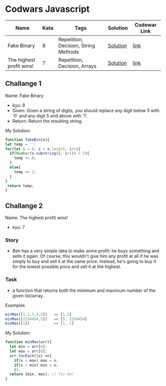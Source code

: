 # Codwars Javascript

| Name   |      Kata      |  Tags | Solution | Codewar Link |
|----------|-------------|------| -----| ----- |
| Fake Binary |  8 | Repetition, Decision, String Methods |[Solution](#challange-1) | [link](https://www.codewars.com/kata/fake-binary/train/javascript) |
| The highest profit wins! |  7 | Repetition, Decision, Arrays |[Solution](#challange-2) | [link](https://www.codewars.com/kata/the-highest-profit-wins/train/javascript) |



## Challange 1
Name: Fake Binary
- kyu: 8
- Given: Given a string of digits, you should replace any digit below 5 with '0' and any digit 5 and above with '1'.
- Return: Return the resulting string.

My Solution:
```javascript
function fakeBin(x){
let temp = '';
for(let i = 0; i < x.length; i++){
  if(Number(x.substring(i, i+1)) < 5){
    temp += 0;
  }
  else{
    temp += 1;
  }
}
 return temp;
}
```


## Challange 2
Name: The highest profit wins!
- kyu: 7
### Story
- Ben has a very simple idea to make some profit: he buys something and sells it again. Of course, this wouldn't give him any profit at all if he was simply to buy and sell it at the same price. Instead, he's going to buy it for the lowest possible price and sell it at the highest.

### Task
- a function that returns both the minimum and maximum number of the given list/array.

Examples
```javascript 
minMax([1,2,3,4,5])   == [1,5]
minMax([2334454,5])   == [5, 2334454]
minMax([1])           == [1, 1]
```

My Solution:
```javascript
function minMax(arr){
  let min = arr[0];
  let max = arr[0];
  arr.forEach((x) =>{
    if(x > max) max = x;
    if(x < min) min = x;
    });
  return [min, max]; // fix me!
}
```

